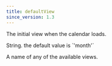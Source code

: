 ```yaml
---
title: defaultView
since_version: 1.3
---
```


The initial view when the calendar loads.

<div class='spec' markdown='1'>
String. the default value is `'month'`
</div>

A name of any of the available views.
